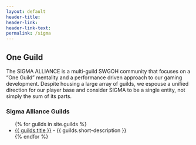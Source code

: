 ```yaml
---
layout: default
header-title: 
header-link: 
header-link-text: 
permalink: /sigma
---
```


## One Guild

The SIGMA ALLIANCE is a multi-guild SWGOH community that focuses on a “One Guild” mentality and a performance driven approach to our gaming development.  Despite housing a large array of guilds, we espouse a unified direction for our player base and consider SIGMA to be a single entity, not simply the sum of its parts. 

### Sigma Alliance Guilds

<ul>
{% for guilds in site.guilds  %}
      <li>
        <a href="{{ guilds.url }}">{{ guilds.title }}</a> - {{ guilds.short-description }}
        <!-- <p>{{ guilds.intro_paragraph }}</p> -->
      </li>
{% endfor %}
</ul>